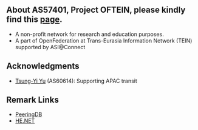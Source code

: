 ## About AS57401, Project OFTEIN, please kindly find this [page](https://oftein.pwtsai.im).
* A non-profit network for research and education purposes.
* A part of OpenFederation at Trans-Eurasia Information Network (TEIN) supported by ASI@Connect

## Acknowledgments
* [Tsung-Yi Yu](https://network.steveyi.net/) (AS60614): Supporting APAC transit

## Remark Links
* [PeeringDB](https://www.peeringdb.com/asn/57401/)  
* [HE.NET](https://bgp.he.net/AS57401)  

